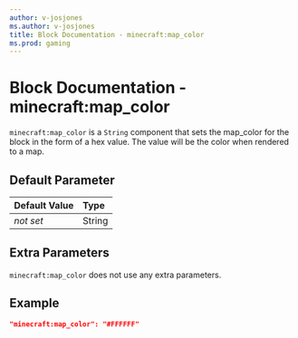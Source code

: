 ```yaml
---
author: v-josjones
ms.author: v-josjones
title: Block Documentation - minecraft:map_color
ms.prod: gaming
---
```


# Block Documentation - minecraft:map_color

`minecraft:map_color` is a `String` component that sets the map_color for the block in the form of a hex value. The value will be the color when rendered to a map.

## Default Parameter

|Default Value|Type |
|:----|:----|
|*not set*| String|

## Extra Parameters

`minecraft:map_color` does not use any extra parameters.

## Example

```json
"minecraft:map_color": "#FFFFFF"
```
